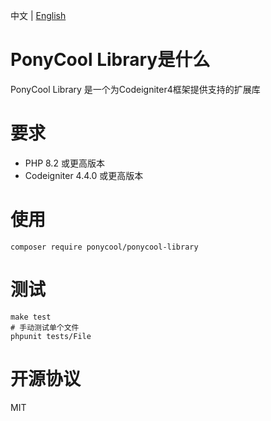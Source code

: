 中文 | [English](https://github.com/PonyCool/ponycool-library/blob/main/README.md)

# PonyCool Library是什么

PonyCool Library 是一个为Codeigniter4框架提供支持的扩展库

# 要求

- PHP 8.2 或更高版本
- Codeigniter 4.4.0 或更高版本

# 使用

```
composer require ponycool/ponycool-library
```

# 测试

```
make test
# 手动测试单个文件
phpunit tests/File
```

# 开源协议

MIT
